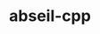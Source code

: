 ---
title: "abseil-cpp"
layout: cache
categories: [package, develop-2024-03-10]
meta: {"versions": ["20230802.1"], "compilers": ["apple-clang@=15.0.0", "gcc@=11.4.0"], "oss": ["ubuntu22.04", "ventura"], "platforms": ["darwin", "linux"], "targets": ["aarch64", "neoverse_v1", "neoverse_v2", "x86_64_v3"], "stacks": ["e4s", "e4s-neoverse-v2", "e4s-neoverse_v1", "ml-darwin-aarch64-mps", "ml-linux-x86_64-cpu", "ml-linux-x86_64-cuda", "ml-linux-x86_64-rocm", "root"], "num_specs": 4, "num_specs_by_stack": {"ml-darwin-aarch64-mps": 1, "root": 4, "e4s-neoverse_v1": 1, "e4s-neoverse-v2": 1, "ml-linux-x86_64-cuda": 1, "e4s": 1, "ml-linux-x86_64-rocm": 1, "ml-linux-x86_64-cpu": 1}}
spec_details: [{"hash": "3t4ojqorqlc7dun4zn4y4f4dvhr7tqro", "compiler": "apple-clang@=15.0.0", "versions": ["20230802.1"], "os": "ventura", "platform": "darwin", "target": "aarch64", "variants": ["build_system=cmake", "build_type=Release", "cxxstd=14", "generator=make", "~ipo", "+shared"], "stacks": ["ml-darwin-aarch64-mps", "root"], "size": "-", "tarball": "https://binaries.spack.io/releases/develop-2024-03-10/build_cache/darwin-ventura-aarch64/apple-clang-15.0.0/abseil-cpp-20230802.1/darwin-ventura-aarch64-apple-clang-15.0.0-abseil-cpp-20230802.1-3t4ojqorqlc7dun4zn4y4f4dvhr7tqro.spack"}, {"hash": "um6kt7s6cswuls36h2gymlu3m3eqrlfa", "compiler": "gcc@=11.4.0", "versions": ["20230802.1"], "os": "ubuntu22.04", "platform": "linux", "target": "neoverse_v1", "variants": ["build_system=cmake", "build_type=Release", "cxxstd=14", "generator=make", "~ipo", "+shared"], "stacks": ["e4s-neoverse_v1", "root"], "size": "-", "tarball": "https://binaries.spack.io/releases/develop-2024-03-10/build_cache/linux-ubuntu22.04-neoverse_v1/gcc-11.4.0/abseil-cpp-20230802.1/linux-ubuntu22.04-neoverse_v1-gcc-11.4.0-abseil-cpp-20230802.1-um6kt7s6cswuls36h2gymlu3m3eqrlfa.spack"}, {"hash": "cdw7cnultxfza3ro7hnfyjtujhegk7ia", "compiler": "gcc@=11.4.0", "versions": ["20230802.1"], "os": "ubuntu22.04", "platform": "linux", "target": "neoverse_v2", "variants": ["build_system=cmake", "build_type=Release", "cxxstd=14", "generator=make", "~ipo", "+shared"], "stacks": ["root", "e4s-neoverse-v2"], "size": "-", "tarball": "https://binaries.spack.io/releases/develop-2024-03-10/build_cache/linux-ubuntu22.04-neoverse_v2/gcc-11.4.0/abseil-cpp-20230802.1/linux-ubuntu22.04-neoverse_v2-gcc-11.4.0-abseil-cpp-20230802.1-cdw7cnultxfza3ro7hnfyjtujhegk7ia.spack"}, {"hash": "oxyv5ddeb562ifcixt2hezr3c6czqlih", "compiler": "gcc@=11.4.0", "versions": ["20230802.1"], "os": "ubuntu22.04", "platform": "linux", "target": "x86_64_v3", "variants": ["build_system=cmake", "build_type=Release", "cxxstd=14", "generator=make", "~ipo", "+shared"], "stacks": ["root", "ml-linux-x86_64-cuda", "e4s", "ml-linux-x86_64-rocm", "ml-linux-x86_64-cpu"], "size": "-", "tarball": "https://binaries.spack.io/releases/develop-2024-03-10/build_cache/linux-ubuntu22.04-x86_64_v3/gcc-11.4.0/abseil-cpp-20230802.1/linux-ubuntu22.04-x86_64_v3-gcc-11.4.0-abseil-cpp-20230802.1-oxyv5ddeb562ifcixt2hezr3c6czqlih.spack"}]
---